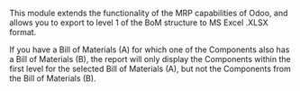 This module extends the functionality of the MRP capabilities of Odoo,
and allows you to export to level 1 of the BoM structure to MS Excel
.XLSX format.

If you have a Bill of Materials (A) for which one of the Components also has a Bill of Materials (B),
the report will only display the Components within the first level for the selected Bill of Materials (A),
but not the Components from the Bill of Materials (B).
